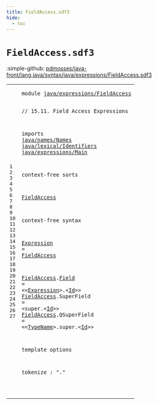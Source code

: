 ```yaml
---
title: FieldAccess.sdf3
hide:
  - toc
---
```


# `FieldAccess.sdf3`

:simple-github: [pdmosses/java-front/lang.java/syntax/java/expressions/FieldAccess.sdf3]

[pdmosses/java-front/lang.java/syntax/java/expressions/FieldAccess.sdf3]: https://github.com/pdmosses/java-front/blob/master/lang.java/syntax/java/expressions/FieldAccess.sdf3 "The source file on GitHub"

<div class="sdf3"><table class="highlighttable"><tbody><tr><td class="linenos"><div class="linenodiv"><pre><span></span>1
2
3
4
5
6
7
8
9
10
11
12
13
14
15
16
17
18
19
20
21
22
23
24
25
26
27
</pre></div></td>
<td class="code"><pre><code><span class="keyword">module</span> <a href="../Main.sdf3#java/expressions/FieldAccess_181_209" id="java/expressions/FieldAccess_7_35" title="Referenced at ../Main.sdf3 line 10">java/expressions/FieldAccess</a>

<span class="layout">// 15.11. Field Access Expressions</span>

<span class="keyword">imports</span>
  <a href="../../names/Names.sdf3#java/names/Names_7_23" id="java/names/Names_83_99" title="Defined at ../../names/Names.sdf3 line 1">java/names/Names</a>
  <a href="../../lexical/Identifiers.sdf3#java/lexical/Identifiers_7_31" id="java/lexical/Identifiers_102_126" title="Defined at ../../lexical/Identifiers.sdf3 line 1">java/lexical/Identifiers</a>
  <a href="../Main.sdf3#java/expressions/Main_7_28" id="java/expressions/Main_129_150" title="Defined at ../Main.sdf3 line 1">java/expressions/Main</a>

<span class="keyword">context-free sorts</span>

  <a href="#FieldAccess_225_236" id="FieldAccess_174_185" title="Referenced at line 16; ../AssignmentOperators.sdf3 line 30; ../Disambiguation.sdf3 line 57">FieldAccess</a>

<span class="keyword">context-free syntax</span>
  
  <a href="#Expression_270_280" id="Expression_212_222" title="Referenced at line 18">Expression</a> = <a href="#FieldAccess_174_185" id="FieldAccess_225_236" title="Defined at line 12, 18, 19, 20">FieldAccess</a>
  
  <a href="#FieldAccess_225_236" id="FieldAccess_242_253" title="Referenced at line 16; ../AssignmentOperators.sdf3 line 30; ../Disambiguation.sdf3 line 57">FieldAccess</a>.<span class="cons_Constructor"><a href="../Disambiguation.sdf3#Field_1150_1155" id="Field_254_259" title="Referenced at ../Disambiguation.sdf3 line 57">Field</a></span>       = &lt;&lt;<a href="#Expression_212_222" id="Expression_270_280" title="Defined at line 16">Expression</a>&gt;<span class="cons_String">.</span>&lt;<a href="../../lexical/Identifiers.sdf3#Id_141_143" id="Id_283_285" title="Defined at ../../lexical/Identifiers.sdf3 line 15, 23">Id</a>&gt;&gt;
  <a href="#FieldAccess_225_236" id="FieldAccess_290_301" title="Referenced at line 16; ../AssignmentOperators.sdf3 line 30; ../Disambiguation.sdf3 line 57">FieldAccess</a>.<span class="cons_Constructor"><span id="SuperField_302_312" title="Not referenced locally, nor via imports">SuperField</span></span>  = &lt;<span class="cons_String">super.</span>&lt;<a href="../../lexical/Identifiers.sdf3#Id_141_143" id="Id_324_326" title="Defined at ../../lexical/Identifiers.sdf3 line 15, 23">Id</a>&gt;&gt;
  <a href="#FieldAccess_225_236" id="FieldAccess_331_342" title="Referenced at line 16; ../AssignmentOperators.sdf3 line 30; ../Disambiguation.sdf3 line 57">FieldAccess</a>.<span class="cons_Constructor"><span id="QSuperField_343_354" title="Not referenced locally, nor via imports">QSuperField</span></span> = &lt;&lt;<a href="../../names/Names.sdf3#TypeName_145_153" id="TypeName_359_367" title="Defined at ../../names/Names.sdf3 line 11, 21, 22">TypeName</a>&gt;<span class="cons_String">.super.</span>&lt;<a href="../../lexical/Identifiers.sdf3#Id_141_143" id="Id_376_378" title="Defined at ../../lexical/Identifiers.sdf3 line 15, 23">Id</a>&gt;&gt;


<span class="keyword">template options</span>
  
  <span class="keyword">tokenize</span> : "."
  
  
</code></pre></td></tr></tbody></table></div>